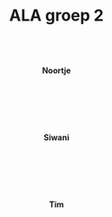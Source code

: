 <h1 align="center">ALA groep 2</h1>

<br><br>

<h4 align="center">Noortje</h4> <br>

<br><br>

<h4 align="center">Siwani</h4> <br>

<br><br>

<h4 align="center">Tim</h4> <br>

<br><br>


